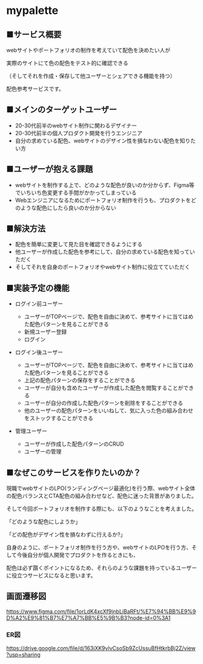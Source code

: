 # mypalette
## ■サービス概要
webサイトやポートフォリオの制作を考えていて配色を決めたい人が

実際のサイトにて色の配色をテスト的に確認できる

（そしてそれを作成・保存して他ユーザーとシェアできる機能を持つ）

配色参考サービスです。

## ■メインのターゲットユーザー
- 20-30代前半のwebサイト制作に関わるデザイナー
- 20-30代前半の個人プロダクト開発を行うエンジニア
- 自分の求めている配色、webサイトのデザイン性を損なわない配色を知りたい方

## ■ユーザーが抱える課題
- webサイトを制作する上で、どのような配色が良いのか分からず、Figma等でいちいち色変更する手間がかかってしまっている
- Webエンジニアになるためにポートフォリオ制作を行うも、プロダクトをどのような配色にしたら良いのか分からない

## ■解決方法
- 配色を簡単に変更して見た目を確認できるようにする
- 他ユーザーが作成した配色を参考にして、自分の求めている配色を知っていただく
- そしてそれを自身のポートフォリオやwebサイト制作に役立てていただく

## ■実装予定の機能
- ログイン前ユーザー
	- ユーザーがTOPページで、配色を自由に決めて、参考サイトに当てはめた配色パターンを見ることができる
	- 新規ユーザー登録
	- ログイン

- ログイン後ユーザー
	- ユーザーがTOPページで、配色を自由に決めて、参考サイトに当てはめた配色パターンを見ることができる
	- 上記の配色パターンの保存をすることができる
	- ユーザーが自分も含めたユーザーが作成した配色を閲覧することができる
	- ユーザーが自分の作成した配色パターンを削除をすることができる
	- 他のユーザーの配色パターンをいいねして、気に入った色の組み合わせをストックすることができる

- 管理ユーザー
	- ユーザーが作成した配色パターンのCRUD
	- ユーザーの管理

## ■なぜこのサービスを作りたいのか？
現職でwebサイトのLPO(ランディングページ最適化)を行う際、webサイト全体の配色バランスとCTA配色の組み合わせなど、配色に迷った背景がありました。

そして今回ポートフォリオを制作する際にも、以下のようなことを考えました。

「どのような配色にしようか」

「どの配色がデザイン性を損なわずに行えるか?」

自身のように、ポートフォリオ制作を行う方や、webサイトのLPOを行う方、そして今後自分が個人開発でプロダクトを作るときにも、

配色は必ず躓くポイントになるため、それらのような課題を持っているユーザーに役立つサービスになると思います。

## 画面遷移図
https://www.figma.com/file/1orLdK4xcXf9inbLiBaRFt/%E7%94%BB%E9%9D%A2%E9%81%B7%E7%A7%BB%E5%9B%B3?node-id=0%3A1

### ER図
https://drive.google.com/file/d/163iXK9ylvCsoSb9ZcUssuBfHtkrbBj2Z/view?usp=sharing